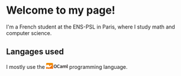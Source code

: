 # Welcome to my page!

I'm a French student at the ENS-PSL in Paris, where I study math and computer science.

## Langages used

I mostly use the <img src = https://github.com/ocaml/ocaml-logo/blob/master/Colour/SVG/colour-logo.svg height = 16> programming language.
